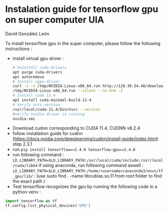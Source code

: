 # Instalation guide for tensorflow gpu on super computer UIA

David González León

To install tensorflow gpu in the super computer, please follow the following instructions : 

- install virtual gpu driver : 
  ```bash
  # Uninstall cuda-drivers
  apt purge cuda-drivers
  apt autoremove
  # Install vgpu-driver
  curl -s -o /tmp/NVIDIA-Linux-x86_64.run http://128.39.54.48/downloads/NVIDIA-Linux-x86_64-470.63.01-grid.run
  /tmp/NVIDIA-Linux-x86_64.run --silent --no-drm -Z
  # Install cuda 11.4
  apt install cuda-minimal-build-11-4
  # Verify nvcc version
  /usr/local/cuda-11.4/bin/nvcc --version
  #verify nvidia driver is running
  nvidia-smi
  ```
- Download cudnn corresponding to CUDA 11.4, CUDNN v8.2.4
- follow installation guide for cudnn (https://docs.nvidia.com/deeplearning/cudnn/install-guide/index.html) step 2.3.1
- run `pip install tensorflow==2.4.0 tensorflow-gpu==2.4.0`
- run following command : `LD_LIBRARY_PATH=$LD_LIBRARY_PATH:/usr/local/cuda/include:/usr/local/cuda/lib64`
  if using anaconda, run following command aswell : `LD_LIBRARY_PATH=$LD_LIBRARY_PATH:/home/<username>/anaconda3/envs/tf_gpu/lib/:` (use sudo find . -name libcublas.so.11 from root folder to find the exact path )
- Test tensorflow recognizes the gpu by running the following code in a python venv : 
```python
import tensorflow as tf
tf.config.list_physical_devices('GPU')
```
